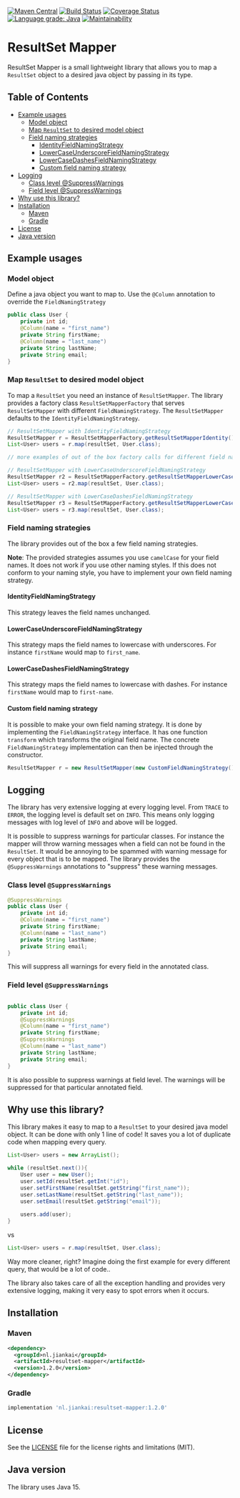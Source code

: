 [![Maven Central](https://img.shields.io/maven-central/v/nl.jiankai/resultset-mapper.svg?label=Maven%20Central)](https://search.maven.org/search?q=g:%22nl.jiankai%22%20AND%20a:%22resultset-mapper%22) [![Build Status](https://travis-ci.com/jzheng2017/resultset-mapper.svg?branch=main)](https://travis-ci.com/jzheng2017/resultset-mapper) [![Coverage Status](https://coveralls.io/repos/github/jzheng2017/resultset-mapper/badge.svg?branch=main)](https://coveralls.io/github/jzheng2017/resultset-mapper?branch=main) [![Language grade: Java](https://img.shields.io/lgtm/grade/java/g/jzheng2017/resultset-mapper.svg?logo=lgtm&logoWidth=18)](https://lgtm.com/projects/g/jzheng2017/resultset-mapper/context:java) [![Maintainability](https://api.codeclimate.com/v1/badges/2c2148df6c782aa9fe11/maintainability)](https://codeclimate.com/github/jzheng2017/resultset-mapper/maintainability)
# ResultSet Mapper
ResultSet Mapper is a small lightweight library that allows you to map a `ResultSet` object to a desired java object by passing in its type.

## Table of Contents
- [Example usages](#example-usages)
  * [Model object](#model-object)
  * [Map `ResultSet` to desired model object](#map-resultset-to-desired-model-object)
  * [Field naming strategies](#field-naming-strategies)
    + [IdentityFieldNamingStrategy](#identityfieldnamingstrategy)
    + [LowerCaseUnderscoreFieldNamingStrategy](#lowercaseunderscorefieldnamingstrategy)
    + [LowerCaseDashesFieldNamingStrategy](#lowercasedashesfieldnamingstrategy)
    + [Custom field naming strategy](#custom-field-naming-strategy)
- [Logging](#logging)
  * [Class level @SuppressWarnings](#class-level-suppresswarnings)
  * [Field level @SuppressWarnings](#field-level-suppresswarnings)
- [Why use this library?](#why-use-this-library)
- [Installation](#installation)
  * [Maven](#maven)
  * [Gradle](#gradle)
- [License](#license)
- [Java version](#java-version)

## Example usages
### Model object
Define a java object you want to map to. Use the `@Column` annotation to override the `FieldNamingStrategy`
```java
public class User {
    private int id;
    @Column(name = "first_name")
    private String firstName;
    @Column(name = "last_name")
    private String lastName;
    private String email;
}
```

### Map `ResultSet` to desired model object 
To map a `ResultSet` you need an instance of `ResultSetMapper`. The library provides a factory class `ResultSetMapperFactory` that serves `ResultSetMapper` with different `FieldNamingStrategy`. The `ResultSetMapper` defaults to the `IdentityFieldNamingStrategy`.
```java
// ResultSetMapper with IdentityFieldNamingStrategy
ResultSetMapper r = ResultSetMapperFactory.getResultSetMapperIdentity(); 
List<User> users = r.map(resultSet, User.class);
```

```java
// more examples of out of the box factory calls for different field naming strategies

// ResultSetMapper with LowerCaseUnderscoreFieldNamingStrategy
ResultSetMapper r2 = ResultSetMapperFactory.getResultSetMapperLowerCaseUnderscore(); 
List<User> users = r2.map(resultSet, User.class);

// ResultSetMapper with LowerCaseDashesFieldNamingStrategy
ResultSetMapper r3 = ResultSetMapperFactory.getResultSetMapperLowerCaseDashes(); 
List<User> users = r3.map(resultSet, User.class);
```
### Field naming strategies
The library provides out of the box a few field naming strategies. 

**Note**: The provided strategies assumes you use `camelCase` for your field names. It does not work if you use other naming styles. If this does not conform to your naming style, you have to implement your own field naming strategy.
#### IdentityFieldNamingStrategy
This strategy leaves the field names unchanged.
#### LowerCaseUnderscoreFieldNamingStrategy
This strategy maps the field names to lowercase with underscores. For instance `firstName` would map to `first_name`.
#### LowerCaseDashesFieldNamingStrategy
This strategy maps the field names to lowercase with dashes. For instance `firstName` would map to `first-name`.
#### Custom field naming strategy
It is possible to make your own field naming strategy. It is done by implementing the `FieldNamingStrategy` interface. It has one function `transform` which transforms the original field name. The concrete `FieldNamingStrategy` implementation can then be injected through the constructor.
```java
ResultSetMapper r = new ResultSetMapper(new CustomFieldNamingStrategy());
```

## Logging
The library has very extensive logging at every logging level. From `TRACE` to `ERROR`, the logging level is default set on `INFO`. 
This means only logging messages with log level of `INFO` and above will be logged. 

It is possible to suppress warnings for particular classes. 
For instance the mapper will throw warning messages when a field can not be found in the `ResultSet`. 
It would be annoying to be spammed with warning message for every object that is to be mapped. 
The library provides the `@SuppressWarnings` annotations to "suppress" these warning messages.

### Class level `@SuppressWarnings`
```java
@SuppressWarnings
public class User {
    private int id;
    @Column(name = "first_name")
    private String firstName;
    @Column(name = "last_name")
    private String lastName;
    private String email;
}
```
This will suppress all warnings for every field in the annotated class.

### Field level `@SuppressWarnings`
```java

public class User {
    private int id;
    @SuppressWarnings
    @Column(name = "first_name")
    private String firstName;
    @SuppressWarnings
    @Column(name = "last_name")
    private String lastName;
    private String email;
}
```
It is also possible to suppress warnings at field level. The warnings will be suppressed for that particular annotated field.

## Why use this library?
This library makes it easy to map to a `ResultSet` to your desired java model object. It can be done with only 1 line of code! It saves you a lot of duplicate code when mapping every query.
```java
List<User> users = new ArrayList();

while (resultSet.next()){
    User user = new User();
    user.setId(resultSet.getInt("id");
    user.setFirstName(resultSet.getString("first_name"));
    user.setLastName(resultSet.getString("last_name"));
    user.setEmail(resultSet.getString("email"));
    
    users.add(user);
}
```
vs
```java
List<User> users = r.map(resultSet, User.class);
```
Way more cleaner, right? Imagine doing the first example for every different query, that would be a lot of code.. 

The library also takes care of all the exception handling and provides very extensive logging, making it very easy to spot errors when it occurs.
## Installation
### Maven
```xml
<dependency>
  <groupId>nl.jiankai</groupId>
  <artifactId>resultset-mapper</artifactId>
  <version>1.2.0</version>
</dependency>
```
### Gradle
```gradle
implementation 'nl.jiankai:resultset-mapper:1.2.0'
```
## License
See the [LICENSE](https://github.com/jzheng2017/resultset-mapper/blob/main/LICENSE) file for the license rights and limitations (MIT).
## Java version
The library uses Java 15.
